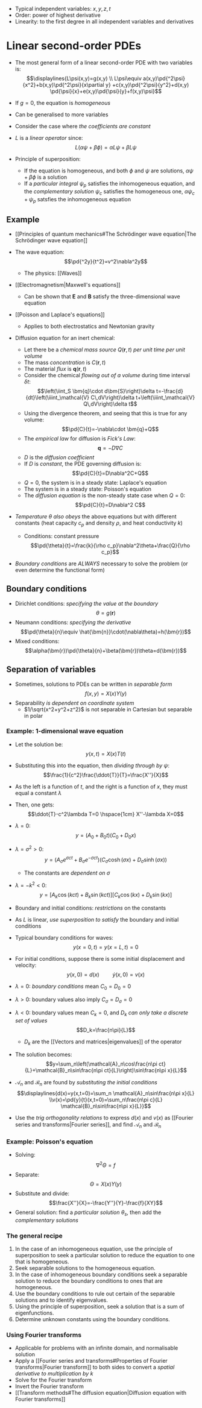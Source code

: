 
- Typical independent variables: $x,y,z,t$
- Order: power of highest derivative
- Linearity: to the first degree in all independent variables and derivatives

# Linear second-order PDEs
- The most general form of a linear second-order PDE with two variables is:
$$\displaylines{L\psi(x,y)=g(x,y) \\ L\psi\equiv a(x,y)\pd{^2\psi}{x^2}+b(x,y)\pd{^2\psi}{x\partial y} +c(x,y)\pd{^2\psi}{y^2}+d(x,y) \pd{\psi}{x}+e(x,y)\pd{\psi}{y}+f(x,y)\psi}$$
- If $g=0$, the equation is _homogeneous_
- Can be generalised to more variables

- Consider the case where _the coefficients are constant_

- $L$ is a _linear operator_ since:
$$L(\alpha\psi+\beta\phi)=\alpha L\psi+\beta L\psi$$

- Principle of superposition:
	- If the equation is homogeneous, and both $\phi$ and $\psi$ are solutions, $\alpha\psi+\beta\phi$ is a solution
	- If a _particular integral_ $\psi_p$ satisfies the inhomogeneous equation, and the _complementary solution_ $\psi_c$ satisfies the homogeneous one, $\alpha\psi_c+\psi_p$ satsfies the inhomogeneous equation

## Example
- [[Principles of quantum mechanics#The Schrödinger wave equation|The Schrödinger wave equation]]

- The wave equation:
$$\pd{^2y}{t^2}=v^2\nabla^2y$$
	- The physics: [[Waves]]

- [[Electromagnetism|Maxwell's equations]]
	- Can be shown that $\bm{E}$ and $\bm{B}$ satisfy the three-dimensional wave equation

- [[Poisson and Laplace's equations]]
	- Applies to both electrostatics and Newtonian gravity

- Diffusion equation for an inert chemical:
	- Let there be a _chemical mass source_ $Q(\bm{r},t)$ _per unit time per unit volume_
	- The mass _concentration_ is $C(\bm{r},t)$
	- The material _flux_ is $\bm{q}(\bm{r},t)$ 
	- Consider the chemical _flowing out of a volume_ during time interval $\delta t$:
	$$\left(\iint_S \bm{q}\cdot d\bm{S}\right)\delta t=-\frac{d}{dt}\left(\iiint_\mathcal{V} C\,dV\right)\delta t+\left(\iiint_\mathcal{V} Q\,dV\right)\delta t$$
	- Using the divergence theorem, and seeing that this is true for any volume:
	$$\pd{C}{t}=-\nabla\cdot \bm{q}+Q$$
	- The _empirical law_ for diffusion is _Fick's Law_:
	$$\bm{q}=-D\nabla C$$
	- $D$ is the _diffusion coefficient_
	- If $D$ is _constant_, the PDE governing diffusion is:
	$$\pd{C}{t}=D\nabla^2C+Q$$
	- $Q=0$, the system is in a steady state: Laplace's equation
	- The system is in a steady state: Poisson's equation
	- The _diffusion equation_ is the non-steady state case when $Q=0$:
	$$\pd{C}{t}=D\nabla^2 C$$
- _Temperature $\theta$ also obeys_ the above equations but with different constants (heat capacity $c_p$ and density $\rho$, and heat conductivity $k$)
	- Conditions: constant pressure
	$$\pd{\theta}{t}=\frac{k}{\rho c_p}\nabla^2\theta+\frac{Q}{\rho c_p}$$

- _Boundary conditions_ are _ALWAYS_ necessary to solve the problem (or even determine the functional form)

## Boundary conditions
- Dirichlet conditions: _specifying the value at the boundary_
$$\theta=g(\bm{r})$$
- Neumann conditions: _specifying the derivative_
$$\pd{\theta}{n}\equiv \hat{\bm{n}}\cdot(\nabla\theta)=h(\bm{r})$$
- Mixed conditions:
$$\alpha(\bm{r})\pd{\theta}{n}+\beta(\bm{r})\theta=d(\bm{r})$$


## Separation of variables
- Sometimes, solutions to PDEs can be written in _separable form_
$$f(x,y)=X(x)Y(y)$$
- Separability _is dependent on coordinate system_
	- $1/\sqrt{x^2+y^2+z^2}$ is not separable in Cartesian but separable in polar


### Example: 1-dimensional wave equation
- Let the solution be:
$$y(x,t)=X(x)T(t)$$
- Substituting this into the equation, then _dividing through by $\psi$_:
$$\frac{1}{c^2}\frac{\ddot{T}}{T}=\frac{X''}{X}$$
- As the left is a function of $t$, and the right is a function of $x$, they must equal a constant $\lambda$
- Then, one gets:
$$\ddot{T}-c^2\lambda T=0 \hspace{1cm} X''-\lambda X=0$$
- $\lambda=0$:
$$y=(A_0+B_0t)(C_0+D_0x)$$

- $\lambda=\sigma^2>0$:
$$y=\left(A_\sigma e^{\sigma ct}+B_\sigma e^{-\sigma ct}\right)\left(C_\sigma \cosh(\sigma x)+D_\sigma\sinh(\sigma x)\right)$$
	- The constants are _dependent on $\sigma$_

- $\lambda=-k^2<0$:
$$y=[A_k\cos(kct)+B_k\sin(kct)][C_k\cos(kx)+D_k\sin(kx)]$$

- Boundary and initial conditions: _restrictions_ on the constants
- As $L$ is linear, _use superposition to satisfy_ the boundary and initial conditions

- Typical boundary conditions for waves:
$$y(x=0,t)=y(x=L,t)=0$$
- For initial conditions, suppose there is some initial displacement and velocity:
$$y(x,0)=d(x) \hspace{1cm} \dot{y}(x,0)=v(x)$$
- $\lambda=0$:  _boundary conditions_ mean $C_0=D_0=0$
- $\lambda>0$: boundary values also imply $C_\sigma=D_\sigma=0$

- $\lambda<0$: boundary values mean $C_k=0$, and $D_k$ _can only take a discrete set of values_
 $$D_k=\frac{n\pi}{L}$$
	- $D_k$ are the [[Vectors and matrices|eigenvalues]] of the operator
- The solution becomes:
$$y=\sum_n\left(\mathcal{A}_n\cos\frac{n\pi ct}{L}+\mathcal{B}_n\sin\frac{n\pi ct}{L}\right)\sin\frac{n\pi x}{L}$$

- $\mathcal{A}_n$ and $\mathcal{B}_n$ are found by _substituting the initial conditions_
$$\displaylines{d(x)=y(x,t=0)=\sum_n \mathcal{A}_n\sin\frac{n\pi x}{L} \\v(x)=\pd{y}{t}(x,t=0)=\sum_n\frac{n\pi c}{L} 
 \mathcal{B}_n\sin\frac{n\pi x}{L}}$$
 - Use the _trig orthogonality relations_ to express $d(x)$ and $v(x)$ as [[Fourier series and transforms|Fourier series]], and find $\mathcal{A}_n$ and $\mathcal{B}_n$

### Example: Poisson's equation
- Solving:
$$\nabla^2\Theta=f$$
- Separate:
$$\Theta=X(x)Y(y)$$
- Substitute and divide:
$$\frac{X''}{X}=-\frac{Y''}{Y}-\frac{f}{XY}$$
- General solution: find a _particular solution_ $\theta_s$, then add the _complementary solutions_

### The general recipe
1. In the case of an inhomogeneous equation, use the principle of superposition to seek a particular solution to reduce the equation to one that is homogeneous. 
2. Seek separable solutions to the homogeneous equation. 
3. In the case of inhomogeneous boundary conditions seek a separable solution to reduce the boundary conditions to ones that are homogeneous. 
4. Use the boundary conditions to rule out certain of the separable solutions and to identify eigenvalues. 
5. Using the principle of superposition, seek a solution that is a sum of eigenfunctions. 
6. Determine unknown constants using the boundary conditions.

### Using Fourier transforms
- Applicable for problems with an infinite domain, and normalisable solution
- Apply a [[Fourier series and transforms#Properties of Fourier transforms|Fourier transform]] to both sides to convert a _spatial derivative to multiplication by $k$_
- Solve for the Fourier transform
- Invert the Fourier transform
- [[Transform methods#The diffusion equation|Diffusion equation with Fourier transforms]]
